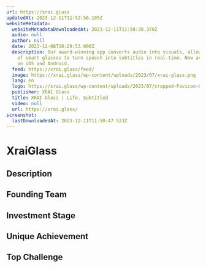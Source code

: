 ```yaml
---
url: https://xrai.glass
updatedAt: 2023-12-11T11:52:56.105Z
websiteMetadata:
  websiteMetadataDownloadedAt: 2023-12-11T11:50:38.370Z
  audio: null
  author: null
  date: 2023-12-08T10:29:53.000Z
  description: Our award-winning app converts audio into visuals, allowing a pair
    of smart glasses to turn speech into subtitles in real-time. Now available
    on iOS and Android.
  feed: https://xrai.glass/feed/
  image: https://xrai.glass/wp-content/uploads/2023/07/xrai-glass.png
  lang: en
  logo: https://xrai.glass/wp-content/uploads/2023/07/cropped-Favicon-01-270x270.png
  publisher: XRAI Glass
  title: XRAI Glass | Life. Subtitled
  video: null
  url: https://xrai.glass/
screenshot:
  lastDownloadedAt: 2023-12-11T11:50:47.523Z
---
```

# XraiGlass
## Description
## Founding Team
## Investment Stage
## Unique Achievement
## Top Challenge
